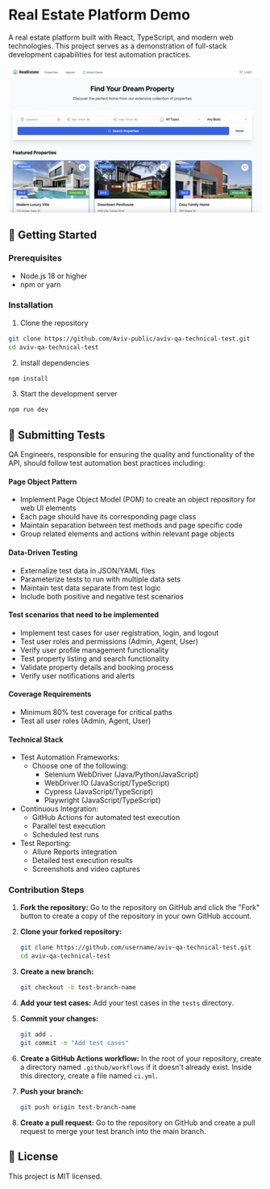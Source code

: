 # Real Estate Platform Demo

A real estate platform built with React, TypeScript, and modern web technologies. This project serves as a demonstration of full-stack development capabilities for test automation practices.

<img src='./images/real-estate-platform.png' alt='Real Estate Platform' />

## 🚀 Getting Started

### Prerequisites
- Node.js 18 or higher
- npm or yarn

### Installation

1. Clone the repository
```bash
git clone https://github.com/Aviv-public/aviv-qa-technical-test.git
cd aviv-qa-technical-test

```

2. Install dependencies
```bash
npm install
```

3. Start the development server
```bash
npm run dev
```

## 🧪 Submitting Tests

QA Engineers, responsible for ensuring the quality and functionality of the API, should follow test automation best practices including:

#### Page Object Pattern
- Implement Page Object Model (POM) to create an object repository for web UI elements
- Each page should have its corresponding page class
- Maintain separation between test methods and page specific code
- Group related elements and actions within relevant page objects

#### Data-Driven Testing
- Externalize test data in JSON/YAML files
- Parameterize tests to run with multiple data sets
- Maintain test data separate from test logic
- Include both positive and negative test scenarios

#### Test scenarios that need to be implemented
- Implement test cases for user registration, login, and logout
- Test user roles and permissions (Admin, Agent, User)
- Verify user profile management functionality
- Test property listing and search functionality
- Validate property details and booking process
- Verify user notifications and alerts


#### Coverage Requirements
- Minimum 80% test coverage for critical paths
- Test all user roles (Admin, Agent, User)

#### Technical Stack
- Test Automation Frameworks:
    - Choose one of the following:
        - Selenium WebDriver (Java/Python/JavaScript)
        - WebDriver.IO (JavaScript/TypeScript)
        - Cypress (JavaScript/TypeScript)
        - Playwright (JavaScript/TypeScript)
- Continuous Integration:
    - GitHub Actions for automated test execution
    - Parallel test execution
    - Scheduled test runs
- Test Reporting:
    - Allure Reports integration
    - Detailed test execution results
    - Screenshots and video captures

### Contribution Steps
1. **Fork the repository:**
    Go to the repository on GitHub and click the "Fork" button to create a copy of the repository in your own GitHub account.

2. **Clone your forked repository:**
    ```bash
    git clone https://github.com/username/aviv-qa-technical-test.git
    cd aviv-qa-technical-test
    ```

3. **Create a new branch:**
    ```bash
    git checkout -b test-branch-name
    ```

4. **Add your test cases:**
    Add your test cases in the `tests` directory.

5. **Commit your changes:**
    ```bash
    git add .
    git commit -m "Add test cases"
    ```

6. **Create a GitHub Actions workflow:**
    In the root of your repository, create a directory named `.github/workflows` if it doesn't already exist. Inside this directory, create a file named `ci.yml`.

7. **Push your branch:**
    ```bash
    git push origin test-branch-name
    ```

8. **Create a pull request:**
    Go to the repository on GitHub and create a pull request to merge your test branch into the main branch.

## 📄 License

This project is MIT licensed.
